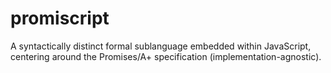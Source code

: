 # promiscript
A syntactically distinct formal sublanguage embedded within JavaScript, centering around the Promises/A+ specification (implementation-agnostic).
